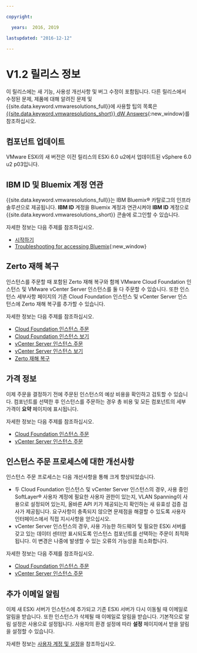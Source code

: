 ```yaml
---

copyright:

  years:  2016, 2019

lastupdated: "2016-12-12"

---
```


# V1.2 릴리스 정보

이 릴리스에는 새 기능, 사용성 개선사항 및 버그 수정이 포함됩니다. 다른 릴리스에서 수정된 문제, 제품에 대해 알려진 문제 및 {{site.data.keyword.vmwaresolutions_full}}에 사용할 팁의 목록은 [{{site.data.keyword.vmwaresolutions_short}} dW Answers](https://developer.ibm.com/answers/topics/cloudvmw/){:new_window}를 참조하십시오.

## 컴포넌트 업데이트

VMware ESXi의 새 버전은 이전 릴리스의 ESXi 6.0 u2에서 업데이트된 vSphere 6.0 u2 p03입니다.

## IBM ID 및 Bluemix 계정 연관

{{site.data.keyword.vmwaresolutions_full}}는 IBM Bluemix® 카탈로그의 인프라 솔루션으로 제공됩니다. **IBM ID** 계정을 Bluemix 계정과 연관시켜야 **IBM ID** 계정으로 {{site.data.keyword.vmwaresolutions_short}} 콘솔에 로그인할 수 있습니다.

자세한 정보는 다음 주제를 참조하십시오.
* [시작하기](../index.html)
* [Troubleshooting for accessing Bluemix](../../../account/ts_accessing.html){:new_window}

## Zerto 재해 복구

인스턴스를 주문할 때 포함된 Zerto 재해 복구와 함께 VMware Cloud Foundation 인스턴스 및 VMware vCenter Server 인스턴스를 둘 다 주문할 수 있습니다. 또한 인스턴스 세부사항 페이지의 기존 Cloud Foundation 인스턴스 및 vCenter Server 인스턴스에 Zerto 재해 복구를 추가할 수 있습니다.

자세한 정보는 다음 주제를 참조하십시오.
* [Cloud Foundation 인스턴스 주문](../sddc/sd_orderinginstance.html)
* [Cloud Foundation 인스턴스 보기](../sddc/sd_viewinginstances.html)
* [vCenter Server 인스턴스 주문](../vcenter/vc_orderinginstance.html)
* [vCenter Server 인스턴스 보기](../vcenter/vc_viewinginstances.html)
* [Zerto 재해 복구](../services/addingzertodr.html)

## 가격 정보

이제 주문을 결정하기 전에 주문된 인스턴스의 예상 비용을 확인하고 검토할 수 있습니다. 컴포넌트를 선택한 후 인스턴스를 주문하는 경우 총 비용 및 모든 컴포넌트의 세부 가격이 **요약** 페이지에 표시됩니다.

자세한 정보는 다음 주제를 참조하십시오.
* [Cloud Foundation 인스턴스 주문](../sddc/sd_orderinginstance.html)
* [vCenter Server 인스턴스 주문](../vcenter/vc_orderinginstance.html)

## 인스턴스 주문 프로세스에 대한 개선사항

인스턴스 주문 프로세스는 다음 개선사항을 통해 크게 향상되었습니다.
* 두 Cloud Foundation 인스턴스 및 vCenter Server 인스턴스의 경우, 사용 중인 SoftLayer® 사용자 계정에 필요한 사용자 권한이 있는지, VLAN Spanning이 사용으로 설정되어 있는지, 올바른 API 키가 제공되는지 확인하는 새 유효성 검증 검사가 제공됩니다. 요구사항이 충족되지 않으면 문제점을 해결할 수 있도록 사용자 인터페이스에서 직접 지시사항을 얻으십시오.
*  vCenter Server 인스턴스의 경우, 사용 가능한 하드웨어 및 필요한 ESXi 서버를 갖고 있는 데이터 센터만 표시되도록 인스턴스 컴포넌트를 선택하는 주문이 최적화됩니다. 이 변경은 나중에 발생할 수 있는 오류의 가능성을 최소화합니다.

자세한 정보는 다음 주제를 참조하십시오.
* [Cloud Foundation 인스턴스 주문](../sddc/sd_orderinginstance.html)
* [vCenter Server 인스턴스 주문](../vcenter/vc_orderinginstance.html)

## 추가 이메일 알림

이제 새 ESXi 서버가 인스턴스에 추가되고 기존 ESXi 서버가 다시 이동될 때 이메일로 알림을 받습니다. 또한 인스턴스가 삭제될 때 이메일로 알림을 받습니다. 기본적으로 알림 설정은 사용으로 설정됩니다. 사용자의 환경 설정에 따라 **설정** 페이지에서 받을 알림을 설정할 수 있습니다.

자세한 정보는 [사용자 계정 및 설정](useraccount.html)을 참조하십시오.
